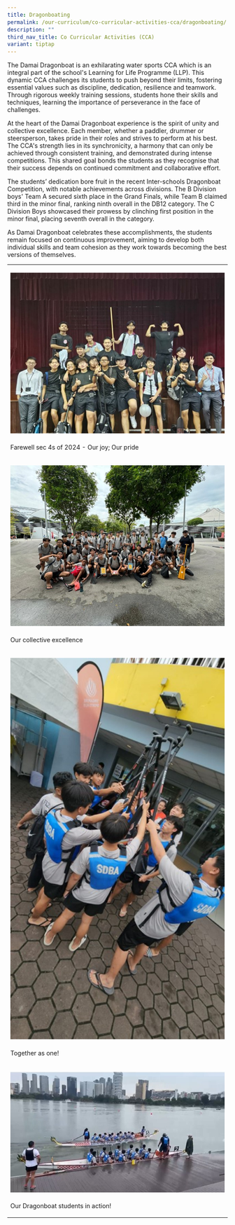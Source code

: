 ```yaml
---
title: Dragonboating
permalink: /our-curriculum/co-curricular-activities-cca/dragonboating/
description: ""
third_nav_title: Co Curricular Activities (CCA)
variant: tiptap
---
```

<p>The Damai Dragonboat is an exhilarating water sports CCA which is an integral
part of the school's Learning for Life Programme (LLP). This dynamic CCA
challenges its students to push beyond their limits, fostering essential
values such as discipline, dedication, resilience and teamwork. Through
rigorous weekly training sessions, students hone their skills and techniques,
learning the importance of perseverance in the face of challenges.</p>
<p>At the heart of the Damai Dragonboat experience is the spirit of unity
and collective excellence. Each member, whether a paddler, drummer or steersperson,
takes pride in their roles and strives to perform at his best. The CCA's
strength lies in its synchronicity, a harmony that can only be achieved
through consistent training, and demonstrated during intense competitions.
This shared goal bonds the students as they recognise that their success
depends on continued commitment and collaborative effort.</p>
<p>The students’ dedication bore fruit in the recent Inter-schools Dragonboat
Competition, with notable achievements across divisions. The B Division
boys' Team A secured sixth place in the Grand Finals, while Team B claimed
third in the minor final, ranking ninth overall in the DB12 category. The
C Division Boys showcased their prowess by clinching first position in
the minor final, placing seventh overall in the category.</p>
<p>As Damai Dragonboat celebrates these accomplishments, the students remain
focused on continuous improvement, aiming to develop both individual skills
and team cohesion as they work towards becoming the best versions of themselves.</p>
<table style="minWidth: 25px">
<colgroup>
<col>
</colgroup>
<tbody>
<tr>
<th rowspan="1" colspan="1">
<p></p>
<div class="isomer-image-wrapper">
<img style="width: 100%" height="auto" width="100%" alt="" src="/images/CCA/Dragonboat/Dragonboat_2025_01.jpg">
</div>
</th>
</tr>
<tr>
<td rowspan="1" colspan="1">
<p>Farewell sec 4s of 2024 - Our joy; Our pride</p>
</td>
</tr>
<tr>
<td rowspan="1" colspan="1">
<p></p>
<div class="isomer-image-wrapper">
<img style="width: 100%" height="auto" width="100%" alt="" src="/images/CCA/Dragonboat/Dragonboat_2025_02.jpg">
</div>
</td>
</tr>
<tr>
<td rowspan="1" colspan="1">
<p>Our collective excellence</p>
</td>
</tr>
<tr>
<td rowspan="1" colspan="1">
<p></p>
<div class="isomer-image-wrapper">
<img style="width: 100%" height="auto" width="100%" alt="" src="/images/CCA/Dragonboat/Dragonboat_2025_03.jpg">
</div>
</td>
</tr>
<tr>
<td rowspan="1" colspan="1">
<p>Together as one!</p>
</td>
</tr>
<tr>
<td rowspan="1" colspan="1">
<p></p>
<div class="isomer-image-wrapper">
<img style="width: 100%" height="auto" width="100%" alt="" src="/images/CCA/Dragonboat/Dragonboat_2025_04.jpg">
</div>
</td>
</tr>
<tr>
<td rowspan="1" colspan="1">
<p>Our Dragonboat students in action!</p>
</td>
</tr>
</tbody>
</table>
<p></p>